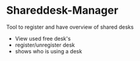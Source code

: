 # Shareddesk-Manager
Tool to register and have overview of shared desks
- View used free desk's
- register/unregister desk
- shows who is using a desk
